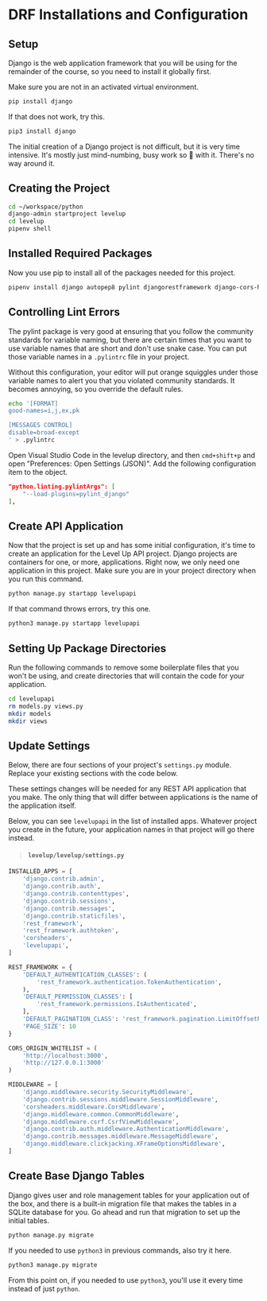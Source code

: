 # DRF Installations and Configuration

## Setup

Django is the web application framework that you will be using for the remainder of the course, so you need to install it globally first.

Make sure you are not in an activated virtual environment.

```sh
pip install django
````

If that does not work, try this.

```sh
pip3 install django
````

The initial creation of a Django project is not difficult, but it is very time intensive. It's mostly just mind-numbing, busy work so 🐻 with it. There's no way around it.

## Creating the Project

```sh
cd ~/workspace/python
django-admin startproject levelup
cd levelup
pipenv shell
```

## Installed Required Packages

Now you use pip to install all of the packages needed for this project.

```sh
pipenv install django autopep8 pylint djangorestframework django-cors-headers pylint-django
```

## Controlling Lint Errors

The pylint package is very good at ensuring that you follow the community standards for variable naming, but there are certain times that you want to use variable names that are short and don't use snake case. You can put those variable names in a `.pylintrc` file in your project.

Without this configuration, your editor will put orange squiggles under those variable names to alert you that you violated community standards. It becomes annoying, so you override the default rules.

```sh
echo '[FORMAT]
good-names=i,j,ex,pk

[MESSAGES CONTROL]
disable=broad-except
' > .pylintrc
```

Open Visual Studio Code in the levelup directory, and then `cmd+shift+p` and open "Preferences: Open Settings (JSON)". Add the following configuration item to the object.

```json
"python.linting.pylintArgs": [
    "--load-plugins=pylint_django"
],
```

## Create API Application

Now that the project is set up and has some initial configuration, it's time to create an application for the Level Up API project. Django projects are containers for one, or more, applications. Right now, we only need one application in this project. Make sure you are in your project directory when you run this command.

```sh
python manage.py startapp levelupapi
```

If that command throws errors, try this one.

```sh
python3 manage.py startapp levelupapi
```

## Setting Up Package Directories

Run the following commands to remove some boilerplate files that you won't be using, and create directories that will contain the code for your application.

```sh
cd levelupapi
rm models.py views.py
mkdir models
mkdir views
```

## Update Settings

Below, there are four sections of your project's `settings.py` module. Replace your existing sections with the code below.

These settings changes will be needed for any REST API application that you make. The only thing that will differ between applications is the name of the application itself.

Below, you can see `levelupapi` in the list of installed apps. Whatever project you create in the future, your application names in that project will go there instead.

> #### `levelup/levelup/settings.py`

```py
INSTALLED_APPS = [
    'django.contrib.admin',
    'django.contrib.auth',
    'django.contrib.contenttypes',
    'django.contrib.sessions',
    'django.contrib.messages',
    'django.contrib.staticfiles',
    'rest_framework',
    'rest_framework.authtoken',
    'corsheaders',
    'levelupapi',
]

REST_FRAMEWORK = {
    'DEFAULT_AUTHENTICATION_CLASSES': (
        'rest_framework.authentication.TokenAuthentication',
    ),
    'DEFAULT_PERMISSION_CLASSES': [
        'rest_framework.permissions.IsAuthenticated',
    ],
    'DEFAULT_PAGINATION_CLASS': 'rest_framework.pagination.LimitOffsetPagination',
    'PAGE_SIZE': 10
}

CORS_ORIGIN_WHITELIST = (
    'http://localhost:3000',
    'http://127.0.0.1:3000'
)

MIDDLEWARE = [
    'django.middleware.security.SecurityMiddleware',
    'django.contrib.sessions.middleware.SessionMiddleware',
    'corsheaders.middleware.CorsMiddleware',
    'django.middleware.common.CommonMiddleware',
    'django.middleware.csrf.CsrfViewMiddleware',
    'django.contrib.auth.middleware.AuthenticationMiddleware',
    'django.contrib.messages.middleware.MessageMiddleware',
    'django.middleware.clickjacking.XFrameOptionsMiddleware',
]
```

## Create Base Django Tables

Django gives user and role management tables for your application out of the box, and there is a built-in migration file that makes the tables in a SQLite database for you. Go ahead and run that migration to set up the initial tables.

```sh
python manage.py migrate
```

If you needed to use `python3` in previous commands, also try it here.

```sh
python3 manage.py migrate
```

 From this point on, if you needed to use `python3`, you'll use it every time instead of just `python`.
